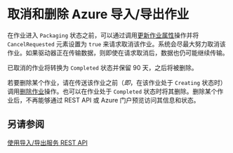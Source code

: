 <properties
    pageTitle="取消/删除 Azure 导入/导出作业 | Azure"
    description="了解如何取消和删除 Azure 导入/导出服务的作业"
    author="muralikk"
    manager="syadav"
    editor="tysonn"
    services="storage"
    documentationcenter="" />
<tags
    ms.assetid="fd3d66f0-1dbb-4c75-9223-307d5abaeefc"
    ms.service="storage"
    ms.workload="storage"
    ms.tgt_pltfrm="na"
    ms.devlang="na"
    ms.topic="article"
    ms.date="01/23/2017"
    wacn.date="03/20/2017"
    ms.author="muralikk" />  


# 取消和删除 Azure 导入/导出作业
在作业进入 `Packaging` 状态之前，可以通过调用[更新作业属性](https://docs.microsoft.com/zh-cn/rest/api/storageimportexport/jobs#Jobs_Update)操作并将 `CancelRequested` 元素设置为 `true` 来请求取消该作业。系统会尽最大努力取消该作业。如果驱动器正在传输数据，则即使在请求取消后，数据也仍可能继续传输。

 已取消的作业将转换为 `Completed` 状态并保留 90 天，之后将被删除。

 若要删除某个作业，请在传送该作业之前（*即*，在该作业处于 `Creating` 状态时）调用[删除作业](https://docs.microsoft.com/zh-cn/rest/api/storageimportexport/jobs#Jobs_Delete)操作。也可以在作业处于 `Completed` 状态时将其删除。删除某个作业后，不再能够通过 REST API 或 Azure 门户预览访问其信息和状态。

## 另请参阅
 [使用导入/导出服务 REST API](/documentation/articles/storage-import-export-using-the-rest-api/)

<!---HONumber=Mooncake_0313_2017-->
<!--Update_Description: update page title-->
